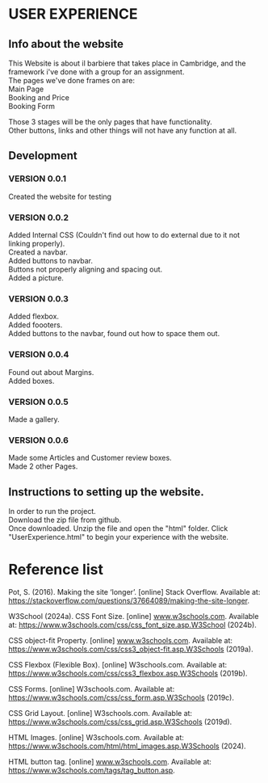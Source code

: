 # USER EXPERIENCE


## Info about the website
This Website is about il barbiere that takes place in Cambridge, and the framework i've done with a group for an assignment.  
The pages we've done frames on are:  
Main Page  
Booking and Price  
Booking Form  

Those 3 stages will be the only pages that have functionality.  
Other buttons, links and other things will not have any function at all.  
  

## Development
  
### VERSION 0.0.1
Created the website for testing
### VERSION 0.0.2
Added Internal CSS (Couldn't find out how to do external due to it not linking properly).  
Created a navbar.  
Added buttons to navbar.  
Buttons not properly aligning and spacing out.  
Added a picture.  
### VERSION 0.0.3
Added flexbox.  
Added foooters.  
Added buttons to the navbar, found out how to space them out.
### VERSION 0.0.4
Found out about Margins.  
Added boxes.  
### VERSION 0.0.5
Made a gallery.  
### VERSION 0.0.6
Made some Articles and Customer review boxes.  
Made 2 other Pages.
  
## Instructions to setting up the website.
In order to run the project.  
Download the zip file from github.  
Once downloaded. Unzip the file and open the "html" folder.
Click "UserExperience.html" to begin your experience with the website.


# Reference list
Pot, S. (2016). Making the site ‘longer’. [online] Stack Overflow. Available at: https://stackoverflow.com/questions/37664089/making-the-site-longer.  
  
W3School (2024a). CSS Font Size. [online] www.w3schools.com. Available at: https://www.w3schools.com/css/css_font_size.asp.W3School (2024b).  

CSS object-fit Property. [online] www.w3schools.com. Available at: https://www.w3schools.com/css/css3_object-fit.asp.W3Schools (2019a).  

CSS Flexbox (Flexible Box). [online] W3schools.com. Available at: https://www.w3schools.com/css/css3_flexbox.asp.W3Schools (2019b).   

CSS Forms. [online] W3schools.com. Available at: https://www.w3schools.com/css/css_form.asp.W3Schools (2019c).   

CSS Grid Layout. [online] W3schools.com. Available at: https://www.w3schools.com/css/css_grid.asp.W3Schools (2019d).   

HTML Images. [online] W3schools.com. Available at: https://www.w3schools.com/html/html_images.asp.W3Schools (2024).   

HTML button tag. [online] www.w3schools.com. Available at: https://www.w3schools.com/tags/tag_button.asp.  
